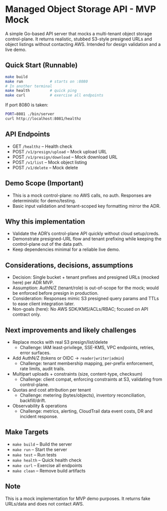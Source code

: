 # Managed Object Storage API - MVP Mock

A simple Go-based API server that mocks a multi-tenant object storage control-plane. It returns realistic, stubbed S3-style presigned URLs and object listings without contacting AWS. Intended for design validation and a live demo.

## Quick Start (Runnable)
```bash
make build
make run            # starts on :8080
# In another terminal
make health         # quick ping
make curl           # exercise all endpoints
```

If port 8080 is taken:
```bash
PORT=8081 ./bin/server
curl http://localhost:8081/healthz
```

## API Endpoints
- GET `/healthz` – Health check
- POST `/v1/presign/upload` – Mock upload URL
- POST `/v1/presign/download` – Mock download URL
- POST `/v1/list` – Mock object listing
- POST `/v1/delete` – Mock delete

## Demo Scope (Important)
- This is a mock control-plane: no AWS calls, no auth. Responses are deterministic for demo/testing.
- Basic input validation and tenant-scoped key formatting mirror the ADR.

## Why this implementation
- Validate the ADR’s control-plane API quickly without cloud setup/creds.
- Demonstrate presigned-URL flow and tenant prefixing while keeping the control-plane out of the data path.
- Keep dependencies minimal for a reliable live demo.

## Considerations, decisions, assumptions
- Decision: Single bucket + tenant prefixes and presigned URLs (mocked here) per ADR MVP.
- Assumption: AuthN/Z (tenant/role) is out-of-scope for the mock; would be enforced before presign in production.
- Consideration: Responses mimic S3 presigned query params and TTLs to ease client integration later.
- Non-goals (here): No AWS SDK/KMS/ACLs/RBAC; focused on API contract only.

## Next improvements and likely challenges
- Replace mocks with real S3 presign/list/delete
  - Challenge: IAM least-privilege, SSE-KMS, VPC endpoints, retries, error surfaces.
- Add AuthN/Z (tokens or OIDC → `reader|writer|admin`)
  - Challenge: tenant membership mapping, per-prefix enforcement, rate limits, audit trails.
- Multipart uploads + constraints (size, content-type, checksum)
  - Challenge: client compat, enforcing constraints at S3, validating from control-plane.
- Quotas and cost attribution per tenant
  - Challenge: metering (bytes/objects), inventory reconciliation, backfill/drift.
- Observability & operations
  - Challenge: metrics, alerting, CloudTrail data event costs, DR and incident response.

## Make Targets
- `make build` – Build the server
- `make run` – Start the server
- `make test` – Run tests
- `make health` – Quick health check
- `make curl` – Exercise all endpoints
- `make clean` – Remove build artifacts

## Note
This is a mock implementation for MVP demo purposes. It returns fake URLs/data and does not contact AWS.
